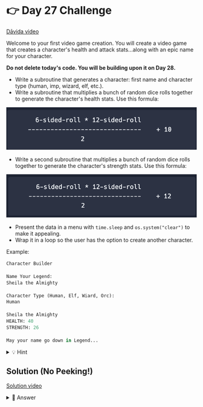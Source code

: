 # 👉 Day 27 Challenge

<a href="https://www.youtube.com/watch?v=jCtk6DZLHoQ" target="_blank">Dāvida video</a>

Welcome to your first video game creation. You will create a video game that creates a character's health and attack stats...along with an epic name for your character.

**Do not delete today's code. You will be building upon it on Day 28.**

- Write a subroutine that generates a character: first name and character type (human, imp, wizard, elf, etc.).
- Write a subroutine that multiplies a bunch of random dice rolls together to generate the character's health stats. Use this formula:

<img id="image" src="assets/day27.png" alt="Replit Workspace Overview" width="960">

- Write a second subroutine that multiplies a bunch of random dice rolls together to generate the character's strength stats. Use this formula:

<img id="image" src="assets/day27-01.png" alt="Replit Workspace Overview" width="960">

- Present the data in a menu with `time.sleep` and `os.system("clear")` to make it appealing.
- Wrap it in a loop so the user has the option to create another character.

Example:

```python
Character Builder

Name Your Legend:
Sheila the Almighty

Character Type (Human, Elf, Wiard, Orc):
Human

Sheila the Almighty
HEALTH: 40
STRENGTH: 26

May your name go down in Legend...
```

<details>
<summary>💡 Hint</summary>

- Import libraries first. You will need to use all three libraries you have learned so far.
- You will need four subroutines: character name and type, to create a random sided dice, for the formula to generate health, and for the formula to generate strength. You will `return` each subroutine.
- Create a `while` loop that allows the player to choose to play again, clears the code, and pauses it when needed (think about your libraries).

</details>

## Solution (No Peeking!)

<a href="https://www.youtube.com/watch?v=r2SThdlG7j0" target="_blank">Solution video</a>

<details>
<summary>👀 Answer</summary>

```python
import random, os, time

def rollDice(side):
  result = random.randint(1,side)
  return result

def health():
  healthStat = ((rollDice(6)*rollDice(12))/2)+10
  return healthStat

def strength():
  strengthStat = ((rollDice(6)*rollDice(8))/2)+12
  return strengthStat

while True:
  print("⚔️ CHARACTER BUILDER ⚔️")
  print()
  name = input("Name your Legend:\n")
  type = input("Character Type (Human, Elf, Wizard, Orc):\n")
  print()
  print(name)
  print("HEALTH:", health())
  print("STRENGTH:", strength())
  print()
  print("May your name go down in Legend…")
  print()
  again = input("Again?:\n")
  if again=="No" or again=="no":
    break
  time.sleep(1)
  os.system("clear")
```

</details>
